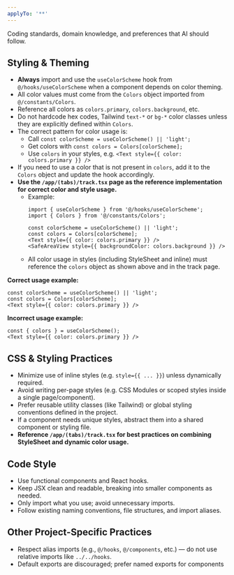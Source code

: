 ```yaml
---
applyTo: '**'
---
```


Coding standards, domain knowledge, and preferences that AI should follow.

## Styling & Theming

- **Always** import and use the `useColorScheme` hook from `@/hooks/useColorScheme` when a component depends on color theming.
- All color values must come from the `Colors` object imported from `@/constants/Colors`.
- Reference all colors as `colors.primary`, `colors.background`, etc.
- Do not hardcode hex codes, Tailwind `text-*` or `bg-*` color classes unless they are explicitly defined within `Colors`.
- The correct pattern for color usage is:
  - Call `const colorScheme = useColorScheme() || 'light';`
  - Get colors with `const colors = Colors[colorScheme];`
  - Use `colors` in your styles, e.g. `<Text style={{ color: colors.primary }} />`
- If you need to use a color that is not present in `colors`, add it to the `Colors` object and update the hook accordingly.
- **Use the `/app/(tabs)/track.tsx` page as the reference implementation for correct color and style usage.**  
  - Example:  
    ```tsx
    import { useColorScheme } from '@/hooks/useColorScheme';
    import { Colors } from '@/constants/Colors';

    const colorScheme = useColorScheme() || 'light';
    const colors = Colors[colorScheme];
    <Text style={{ color: colors.primary }} />
    <SafeAreaView style={{ backgroundColor: colors.background }} />
    ```
  - All color usage in styles (including StyleSheet and inline) must reference the `colors` object as shown above and in the track page.

**Correct usage example:**
```tsx
const colorScheme = useColorScheme() || 'light';
const colors = Colors[colorScheme];
<Text style={{ color: colors.primary }} />
```

**Incorrect usage example:**
```tsx
const { colors } = useColorScheme();
<Text style={{ color: colors.primary }} />
```

## CSS & Styling Practices

- Minimize use of inline styles (e.g. `style={{ ... }}`) unless dynamically required.
- Avoid writing per-page styles (e.g. CSS Modules or scoped styles inside a single page/component).
- Prefer reusable utility classes (like Tailwind) or global styling conventions defined in the project.
- If a component needs unique styles, abstract them into a shared component or styling file.
- **Reference `/app/(tabs)/track.tsx` for best practices on combining StyleSheet and dynamic color usage.**

## Code Style

- Use functional components and React hooks.
- Keep JSX clean and readable, breaking into smaller components as needed.
- Only import what you use; avoid unnecessary imports.
- Follow existing naming conventions, file structures, and import aliases.

## Other Project-Specific Practices

- Respect alias imports (e.g., `@/hooks`, `@/components`, etc.) — do not use relative imports like `../../hooks`.
- Default exports are discouraged; prefer named exports for components
